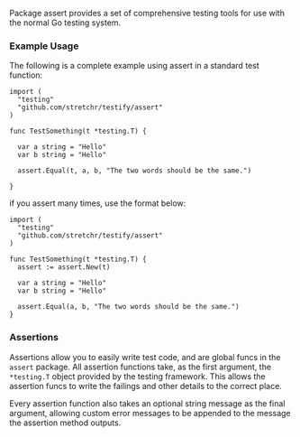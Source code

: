 Package assert provides a set of comprehensive testing tools for use with the normal Go testing system.

### Example Usage
The following is a complete example using assert in a standard test function:


	import (
	  "testing"
	  "github.com/stretchr/testify/assert"
	)
	
	func TestSomething(t *testing.T) {
	
	  var a string = "Hello"
	  var b string = "Hello"
	
	  assert.Equal(t, a, b, "The two words should be the same.")
	
	}

if you assert many times, use the format below:


	import (
	  "testing"
	  "github.com/stretchr/testify/assert"
	)
	
	func TestSomething(t *testing.T) {
	  assert := assert.New(t)
	
	  var a string = "Hello"
	  var b string = "Hello"
	
	  assert.Equal(a, b, "The two words should be the same.")
	}

### Assertions
Assertions allow you to easily write test code, and are global funcs in the `assert` package.
All assertion functions take, as the first argument, the `*testing.T` object provided by the
testing framework. This allows the assertion funcs to write the failings and other details to
the correct place.

Every assertion function also takes an optional string message as the final argument,
allowing custom error messages to be appended to the message the assertion method outputs.
